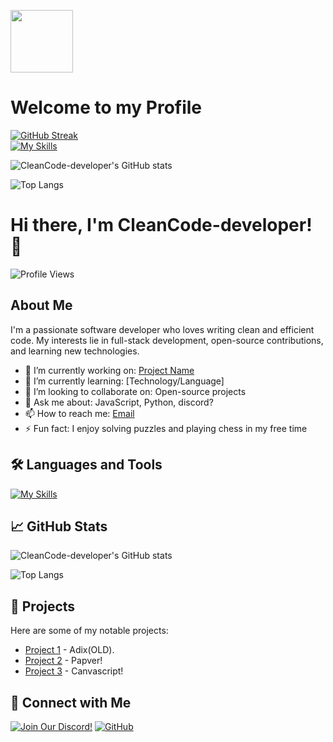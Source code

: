 <img src="https://avatars.githubusercontent.com/u/178961217?v=4" width="100"></img>

# Welcome to my Profile
[![GitHub Streak](https://streak-stats.demolab.com?user=CleanCode-developer&theme=dark&border_radius=12)](https://git.io/streak-stats)
<br>
[![My Skills](https://skillicons.dev/icons?i=js,html,css,wasm,unity,vscode,python)](https://skillicons.dev)

![CleanCode-developer's GitHub stats](https://github-readme-stats.vercel.app/api?username=CleanCode-developer&show_icons=true&theme=radical)

![Top Langs](https://github-readme-stats.vercel.app/api/top-langs/?username=CleanCode-developer&layout=compact&theme=radical)
# Hi there, I'm CleanCode-developer! 👋

![Profile Views](https://komarev.com/ghpvc/?username=CleanCode-developer&color=blue)

## About Me

I'm a passionate software developer who loves writing clean and efficient code. My interests lie in full-stack development, open-source contributions, and learning new technologies.

- 🔭 I’m currently working on: [Project Name](link-to-project)
- 🌱 I’m currently learning: [Technology/Language]
- 👯 I’m looking to collaborate on: Open-source projects
- 💬 Ask me about: JavaScript, Python, discord?
- 📫 How to reach me: [Email](mailto:your-email@example.com)
- ⚡ Fun fact: I enjoy solving puzzles and playing chess in my free time

## 🛠️ Languages and Tools

[![My Skills](https://skillicons.dev/icons?i=js,html,css,wasm,unity,vscode,python,java,discord,astro)](https://skillicons.dev)

## 📈 GitHub Stats

![CleanCode-developer's GitHub stats](https://github-readme-stats.vercel.app/api?username=CleanCode-developer&show_icons=true&theme=radical)

![Top Langs](https://github-readme-stats.vercel.app/api/top-langs/?username=CleanCode-developer&layout=compact&theme=radical)

## 🚀 Projects

Here are some of my notable projects:

- [Project 1](link-to-project) - Adix(OLD).
- [Project 2](link-to-project) - Papver!
- [Project 3](link-to-project) - Canvascript!
## 🔗 Connect with Me


[![ Join Our Discord!](https://img.shields.io/badge/-JoinOurDiscord!-1DA1F2?style=flat&logo=discord&logoColor=white)](https://discord.gg/2rQDxPTb)
[![GitHub](https://img.shields.io/badge/-GitHub-181717?style=flat&logo=github&logoColor=white)](https://github.com/CleanCode-developer)




